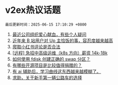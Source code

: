 # v2ex热议话题

`最后更新时间：2025-06-15 17:10:29 +0800`

1. [最近公司组织爱心献血，有些个人疑问](https://www.v2ex.com/t/1138594)
1. [近年来 B 站用户对 Up 主恰饭的事，容忍度越来越高](https://www.v2ex.com/t/1138643)
1. [爬取小红书评论是否合法](https://www.v2ex.com/t/1138599)
1. [[远程] 急招中高级运维（k8s 方向）薪资 14k-18k](https://www.v2ex.com/t/1138595)
1. [如何使用 fdisk 创建正确的 swap 分区？](https://www.v2ex.com/t/1138590)
1. [有哪些开源项目是比较值得捐赠的？](https://www.v2ex.com/t/1138596)
1. [有 ai 辅助后，学习曲线这东西越来越模糊了。](https://www.v2ex.com/t/1138632)
1. [求助，关于新手第一辆公路车的选择](https://www.v2ex.com/t/1138618)

